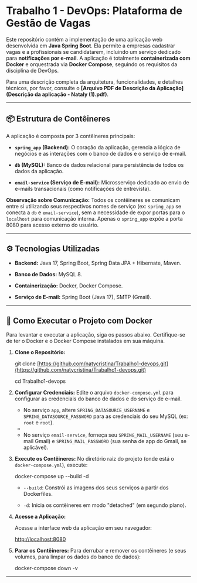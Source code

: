 # Trabalho 1 - DevOps: Plataforma de Gestão de Vagas

Este repositório contém a implementação de uma aplicação web desenvolvida em **Java Spring Boot**. Ela permite a empresas cadastrar vagas e a profissionais se candidatarem, incluindo um serviço dedicado para **notificações por e-mail**. A aplicação é totalmente **containerizada com Docker** e orquestrada via **Docker Compose**, seguindo os requisitos da disciplina de DevOps.

Para uma descrição completa da arquitetura, funcionalidades, e detalhes técnicos, por favor, consulte o **[Arquivo PDF de Descrição da Aplicação](Descrição da aplicação - Nataly (1).pdf)**.

---

## 📦 Estrutura de Contêineres

A aplicação é composta por 3 contêineres principais:

* **`spring_app` (Backend):** O coração da aplicação, gerencia a lógica de negócios e as interações com o banco de dados e o serviço de e-mail.
  
* **`db` (MySQL):** Banco de dados relacional para persistência de todos os dados da aplicação.
  
* **`email-service` (Serviço de E-mail):** Microsserviço dedicado ao envio de e-mails transacionais (como notificações de entrevista).


**Observação sobre Comunicação:** Todos os contêineres se comunicam entre si utilizando seus respectivos nomes de serviço (ex: `spring_app` se conecta a `db` e `email-service`), sem a necessidade de expor portas para o `localhost` para comunicação interna. Apenas o `spring_app` expõe a porta 8080 para acesso externo do usuário.

---

## ⚙️ Tecnologias Utilizadas

* **Backend:** Java 17, Spring Boot, Spring Data JPA + Hibernate, Maven.
  
* **Banco de Dados:** MySQL 8.
  
* **Containerização:** Docker, Docker Compose.
  
* **Serviço de E-mail:** Spring Boot (Java 17), SMTP (Gmail).

---

## 🚀 Como Executar o Projeto com Docker

Para levantar e executar a aplicação, siga os passos abaixo. Certifique-se de ter o Docker e o Docker Compose instalados em sua máquina.

1.  **Clone o Repositório:**
    
    git clone [https://github.com/natycristina/Trabalho1-devops.git](https://github.com/natycristina/Trabalho1-devops.git)
    
    cd Trabalho1-devops
  

3.  **Configurar Credenciais:**
    Edite o arquivo `docker-compose.yml` para configurar as credenciais do banco de dados e do serviço de e-mail.
    
    * No serviço `app`, altere `SPRING_DATASOURCE_USERNAME` e `SPRING_DATASOURCE_PASSWORD` para as credenciais do seu MySQL (ex: `root` e `root`).
    * 
    * No serviço `email-service`, forneça seu `SPRING_MAIL_USERNAME` (seu e-mail Gmail) e `SPRING_MAIL_PASSWORD` (sua senha de app do Gmail, se aplicável).

5.  **Execute os Contêineres:**
    No diretório raiz do projeto (onde está o `docker-compose.yml`), execute:
    
    docker-compose up --build -d
    
    * `--build`: Constrói as imagens dos seus serviços a partir dos Dockerfiles.
      
    * `-d`: Inicia os contêineres em modo "detached" (em segundo plano).

6.  **Acesse a Aplicação:**
   
    Acesse a interface web da aplicação em seu navegador:
    
    [http://localhost:8080](http://localhost:8080)

8.  **Parar os Contêineres:**
    Para derrubar e remover os contêineres (e seus volumes, para limpar os dados do banco de dados):
    
    docker-compose down -v

---
